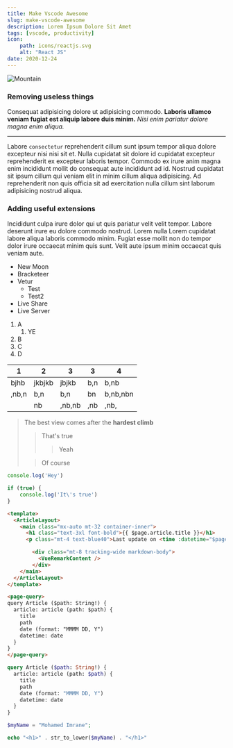 ```yaml
---
title: Make Vscode Awesome
slug: make-vscode-awesome
description: Lorem Ipsum Dolore Sit Amet
tags: [vscode, productivity]
icon:
    path: icons/reactjs.svg
    alt: "React JS"
date: 2020-12-24
---
```


![Mountain](/images/test.jpeg)

### Removing useless things

Consequat adipisicing dolore ut adipisicing commodo. **Laboris ullamco veniam fugiat est aliquip labore duis minim.** *Nisi enim pariatur dolore magna enim aliqua.*

---

Labore `consectetur` reprehenderit cillum sunt ipsum tempor aliqua dolore excepteur nisi nisi sit et. Nulla cupidatat sit dolore id cupidatat excepteur reprehenderit ex excepteur laboris tempor. Commodo ex irure anim magna enim incididunt mollit do consequat aute incididunt ad id. Nostrud cupidatat sit ipsum cillum qui veniam elit in minim cillum aliqua adipisicing. Ad reprehenderit non quis officia sit ad exercitation nulla cillum sint laborum adipisicing nostrud aliqua.

### Adding useful extensions

Incididunt culpa irure dolor qui ut quis pariatur velit velit tempor. Labore deserunt irure eu dolore commodo nostrud. Lorem nulla Lorem cupidatat labore aliqua laboris commodo minim. Fugiat esse mollit non do tempor dolor irure occaecat minim quis sunt. Velit aute ipsum minim occaecat quis veniam aute.

- New Moon
- Bracketeer
- Vetur
  - Test
  - Test2
- Live Share
- Live Server

1. A
   1. YE
2. B
3. C
4. D

| 1     | 2      | 3      | 3   | 4        |
|-------|--------|--------|-----|----------|
| bjhb  | jkbjkb | jbjkb  | b,n | b,nb     |
| ,nb,n | b,n    | b,n    | bn  | b,nb,nbn |
|       | nb     | ,nb,nb | ,nb | ,nb,     |

> The best view comes after the **hardest climb**
> > That's true
> > > Yeah
>
> > Of course

```javascript
console.log('Hey')

if (true) {
    console.log('It\'s true')
}
```

```html
<template>
  <ArticleLayout>
    <main class="mx-auto mt-32 container-inner">
      <h1 class="text-3xl font-bold">{{ $page.article.title }}</h1>
      <p class="mt-4 text-blue40">Last update on <time :datetime="$page.article.datetime">{{ $page.article.date }}</time></p>

        <div class="mt-8 tracking-wide markdown-body">
          <VueRemarkContent />
        </div>
    </main>
  </ArticleLayout>
</template>

<page-query>
query Article ($path: String!) {
  article: article (path: $path) {
    title
    path
    date (format: "MMMM DD, Y")
    datetime: date
  }
}
</page-query>
```

```graphql
query Article ($path: String!) {
  article: article (path: $path) {
    title
    path
    date (format: "MMMM DD, Y")
    datetime: date
  }
}
```

```php
$myName = "Mohamed Imrane";

echo "<h1>" . str_to_lower($myName) . "</h1>"
```